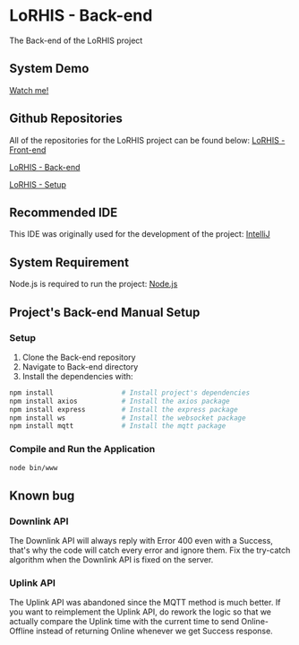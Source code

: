 # LoRHIS - Back-end
The Back-end of the LoRHIS project

## System Demo
[Watch me!](https://youtu.be/hJglYfKcqQY)

## Github Repositories
All of the repositories for the LoRHIS project can be found below:
[LoRHIS - Front-end](https://github.com/Nadekoii/LoRHIS-frontend)

[LoRHIS - Back-end](https://github.com/Nadekoii/LoRHIS-backend)

[LoRHIS - Setup](https://github.com/Nadekoii/LoRHIS-setup)

## Recommended IDE
This IDE was originally used for the development of the project:
[IntelliJ](https://www.jetbrains.com/idea/)

## System Requirement
Node.js is required to run the project:
[Node.js](https://nodejs.org/en/download/package-manager)

## Project's Back-end Manual Setup
### Setup
1. Clone the Back-end repository
2. Navigate to Back-end directory
3. Install the dependencies with:
```sh
npm install                 # Install project's dependencies
npm install axios           # Install the axios package
npm install express         # Install the express package
npm install ws              # Install the websocket package
npm install mqtt            # Install the mqtt package
```

### Compile and Run the Application

```sh
node bin/www
```

## Known bug
### Downlink API
The Downlink API will always reply with Error 400 even with a Success, that's why the code will catch every error and ignore them. Fix the try-catch algorithm when the Downlink API is fixed on the server.
### Uplink API
The Uplink API was abandoned since the MQTT method is much better. If you want to reimplement the Uplink API, do rework the logic so that we actually compare the Uplink time with the current time to send Online-Offline instead of returning Online whenever we get Success response. 
